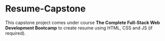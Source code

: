 # Resume-Capstone
This capstone project comes under course **The Complete Full-Stack Web Development Bootcamp** to create resume using HTML, CSS and JS (if required).
